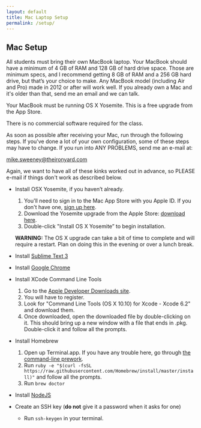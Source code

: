 ```yaml
---
layout: default
title: Mac Laptop Setup
permalink: /setup/
---
```

## Mac Setup

All students must bring their own MacBook laptop. Your MacBook should have a minimum of 4 GB of RAM and 128 GB of hard drive space. Those are minimum specs, and I recommend getting 8 GB of RAM and a 256 GB hard drive, but that’s your choice to make. Any MacBook model (including Air and Pro) made in 2012 or after will work well. If you already own a Mac and it's older than that, send me an email and we can talk.

Your MacBook must be running OS X Yosemite. This is a free upgrade from the App Store.

There is no commercial software required for the class.

As soon as possible after receiving your Mac, run through the following steps. If you've done a lot of your own configuration, some of these steps may have to change.  If you run into ANY PROBLEMS, send me an e-mail at:

<mike.sweeney@theironyard.com>

Again, we want to have all of these kinks worked out in advance, so PLEASE e-mail if things don't work as described below.

* Install OSX Yosemite, if you haven’t already.
    1. You'll need to sign in to the Mac App Store with you Apple ID. If you don't have one, [sign up here](https://appleid.apple.com/).
    1. Download the Yosemite upgrade from the Apple Store: [download here](https://itunes.apple.com/us/app/os-x-yosemite/id915041082?mt=12).
    1. Double-click "Install OS X Yosemite” to begin installation.

  **WARNING:** The OS X upgrade can take a bit of time to complete and will require a restart. Plan on doing this in the evening or over a lunch break.

* Install [Sublime Text 3](http://www.sublimetext.com/3)

* Install [Google Chrome](https://www.google.com/intl/en/chrome/browser/)

* Install XCode Command Line Tools
    1. Go to the [Apple Developer Downloads site](https://developer.apple.com/downloads/).
    1. You will have to register.
    1. Look for "Command Line Tools (OS X 10.10) for Xcode - Xcode 6.2" and download them.
    1. Once downloaded, open the downloaded file by double-clicking on it. This should bring up a new window with a file that ends in .pkg. Double-click it and follow all the prompts.

* Install Homebrew
    1. Open up Terminal.app. If you have any trouble here, go through [the command-line prework](/prework#topic-3-the-command-line).
    1. Run `ruby -e "$(curl -fsSL https://raw.githubusercontent.com/Homebrew/install/master/install)"` and follow all the prompts.
    1. Run `brew doctor`

* Install [NodeJS](https://nodejs.org/en/)

* Create an SSH key (__do not__ give it a password when it asks for one)
    * Run `ssh-keygen` in your terminal.